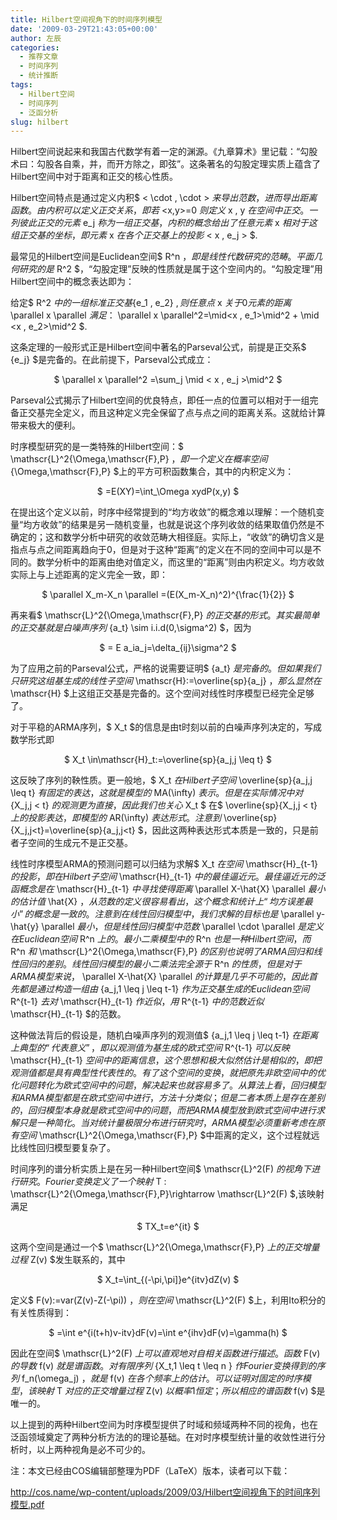 ```yaml
---
title: Hilbert空间视角下的时间序列模型
date: '2009-03-29T21:43:05+00:00'
author: 左辰
categories:
  - 推荐文章
  - 时间序列
  - 统计推断
tags:
  - Hilbert空间
  - 时间序列
  - 泛函分析
slug: hilbert
---
```


Hilbert空间说起来和我国古代数学有着一定的渊源。《九章算术》里记载：“勾股术曰：勾股各自乘，并，而开方除之，即弦”。这条著名的勾股定理实质上蕴含了Hilbert空间中对于距离和正交的核心性质。

Hilbert空间特点是通过定义内积$ < \cdot , \cdot > $来导出范数，进而导出距离函数。由内积可以定义正交关系，即若$ <x,y>=0 $则定义$ x , y $在空间中正交。一列彼此正交的元素$ e\_j $称为一组正交基，内积的概念给出了任意元素$ x $相对于这组正交基的坐标，即元素$ x $在各个正交基上的投影$ < x , e\_j > $.

最常见的Hilbert空间是Euclidean空间$ R^n $，即是线性代数研究的范畴。平面几何研究的是$ R^2 $，“勾股定理”反映的性质就是属于这个空间内的。“勾股定理”用Hilbert空间中的概念表达即为：
  
给定$ R^2 $中的一组标准正交基${e\_1 , e\_2} $,则任意点$ x $关于0元素的距离$ \parallel x \parallel $满足：$ \parallel x \parallel^2=\mid<x , e\_1>\mid^2 + \mid <x , e\_2>\mid^2 $.

这条定理的一般形式正是Hilbert空间中著名的Parseval公式，前提是正交系$ \{e_j\} $是完备的。在此前提下，Parseval公式成立：

<p style="text-align: center;">
  $ \parallel x \parallel^2 =\sum_j \mid < x , e_j >\mid^2 $
</p>

Parseval公式揭示了Hilbert空间的优良特点，即任一点的位置可以相对于一组完备正交基完全定义，而且这种定义完全保留了点与点之间的距离关系。这就给计算带来极大的便利。

时序模型研究的是一类特殊的Hilbert空间：$ \mathscr{L}^2\{\Omega,\mathscr{F},P\} $，即一个定义在概率空间$ \{\Omega,\mathscr{F},P\} $上的平方可积函数集合，其中的内积定义为：

<p style="text-align: center;">
  $ <X,Y>=E(XY)=\int_\Omega xydP(x,y) $
</p>

在提出这个定义以前，时序中经常提到的“均方收敛”的概念难以理解：一个随机变量“均方收敛”的结果是另一随机变量，也就是说这个序列收敛的结果取值仍然是不确定的；这和数学分析中研究的收敛范畴大相径庭。实际上，“收敛”的确切含义是指点与点之间距离趋向于0，但是对于这种“距离”的定义在不同的空间中可以是不同的。数学分析中的距离由绝对值定义，而这里的“距离”则由内积定义。均方收敛实际上与上述距离的定义完全一致，即：

<p style="text-align: center;">
  $ \parallel X_m-X_n \parallel =(E(X_m-X_n)^2)^{\frac{1}{2}} $
</p>

再来看$ \mathscr{L}^2\{\Omega,\mathscr{F},P\} $的正交基的形式。其实最简单的正交基就是白噪声序列$ \{a_t\} \sim i.i.d(0,\sigma^2) $，因为

<p style="text-align: center;">
  $ <a_i,a_j> = E a_ia_j=\delta_{ij}\sigma^2 $
</p>

为了应用之前的Parseval公式，严格的说需要证明$ \{a\_t\} $是完备的。但如果我们只研究这组基生成的线性子空间$ \mathscr{H}:=\overline{sp}{a\_j} $，那么显然在$ \mathscr{H} $上这组正交基是完备的。这个空间对线性时序模型已经完全足够了。

对于平稳的ARMA序列，$ X_t $的信息是由t时刻以前的白噪声序列决定的，写成数学形式即

<p style="text-align: center;">
  $ X_t \in\mathscr{H}_t:=\overline{sp}{a_j,j \leq t} $
</p>

这反映了序列的鞅性质。更一般地，$ X\_t $在Hilbert子空间$ \overline{sp}{a\_j,j \leq t} $有固定的表达，这就是模型的$ MA(\infty) $表示。但是在实际情况中对$ \{X\_j,j < t\} $的观测更为直接，因此我们也关心$ X\_t $ 在$ \overline{sp}{X\_j,j < t} $上的投影表达，即模型的$ AR(\infty) $表达形式。注意到$ \overline{sp}{X\_j,j<t}=\overline{sp}{a_j,j<t} $，因此这两种表达形式本质是一致的，只是前者子空间的生成元不是正交基。

线性时序模型ARMA的预测问题可以归结为求解$ X\_t $在空间$ \mathscr{H}\_{t-1} $的投影，即在Hilbert子空间$ \mathscr{H}\_{t-1} $中的最佳逼近元。最佳逼近元的泛函概念是在$ \mathscr{H}\_{t-1} $中寻找使得距离$ \parallel X-\hat{X} \parallel $最小的估计值$ \hat{X} $，从范数的定义很容易看出，这个概念和统计上“均方误差最小”的概念是一致的。注意到在线性回归模型中，我们求解的目标也是$ \parallel y-\hat{y} \parallel $最小，但是线性回归模型中范数$ \parallel \cdot \parallel $是定义在Euclidean空间$ R^n $上的。最小二乘模型中的$ R^n $也是一种Hilbert空间，而$ R^n $和$ \mathscr{L}^2\{\Omega,\mathscr{F},P\} $的区别也说明了ARMA回归和线性回归的差别。线性回归模型的最小二乘法完全源于$ R^n $的性质，但是对于ARMA 模型来说，$ \parallel X-\hat{X} \parallel $的计算是几乎不可能的，因此首先都是通过构造一组由$ \{a\_j,1 \leq j \leq t-1\} $作为正交基生成的Euclidean空间$ R^{t-1} $去对$ \mathscr{H}\_{t-1} $作近似，用$ R^{t-1} $中的范数近似$ \mathscr{H}_{t-1} $的范数。

这种做法背后的假设是，随机白噪声序列的观测值$ \{a\_j,1 \leq j \leq t-1\} $在距离上典型的“代表意义”，即以观测值为基生成的欧式空间$ R^{t-1} $可以反映$ \mathscr{H}\_{t-1} $空间中的距离信息，这个思想和极大似然估计是相似的，即把观测值都是具有典型性代表性的。有了这个空间的变换，就把原先非欧空间中的优化问题转化为欧式空间中的问题，解决起来也就容易多了。从算法上看，回归模型和ARMA模型都是在欧式空间中进行，方法十分类似；但是二者本质上是存在差别的，回归模型本身就是欧式空间中的问题，而把ARMA模型放到欧式空间中进行求解只是一种简化。当对统计量极限分布进行研究时，ARMA模型必须重新考虑在原有空间$ \mathscr{L}^2\{\Omega,\mathscr{F},P\} $中距离的定义，这个过程就远比线性回归模型要复杂了。

时间序列的谱分析实质上是在另一种Hilbert空间$ \mathscr{L}^2(F) $的视角下进行研究。Fourier变换定义了一个映射$ T : \mathscr{L}^2\{\Omega,\mathscr{F},P\}\rightarrow \mathscr{L}^2(F) $,该映射满足

<p style="text-align: center;">
  $ TX_t=e^{it} $
</p>

这两个空间是通过一个$ \mathscr{L}^2\{\Omega,\mathscr{F},P\} $上的正交增量过程$ Z(v) $发生联系的，其中

<p style="text-align: center;">
  $ X_t=\int_{(-\pi,\pi]}e^{itv}dZ(v) $
</p>

定义$ F(v):=var(Z(v)-Z(-\pi)) $，则在空间$ \mathscr{L}^2(F) $上，利用Ito积分的有关性质得到：

<p style="text-align: center;">
  $ <e^{i(t+h)},e^{it}>=\int e^{i(t+h)v-itv}dF(v)=\int e^{ihv}dF(v)=\gamma(h) $
</p>

因此在空间$ \mathscr{L}^2(F) $上可以直观地对自相关函数进行描述。函数$ F(v) $的导数$ f(v) $就是谱函数。对有限序列$ \{X\_t,1 \leq t \leq n \} $作Fourier变换得到的序列$ f\_n(\omega_j) $，就是$ f(v) $在各个频率上的估计。可以证明对固定的时序模型，该映射$ T $对应的正交增量过程$ Z(v) $以概率1恒定；所以相应的谱函数$ f(v) $是唯一的。

以上提到的两种Hilbert空间为时序模型提供了时域和频域两种不同的视角，也在泛函领域奠定了两种分析方法的的理论基础。在对时序模型统计量的收敛性进行分析时，以上两种视角是必不可少的。

注：本文已经由COS编辑部整理为PDF（LaTeX）版本，读者可以下载：
  
http://cos.name/wp-content/uploads/2009/03/Hilbert空间视角下的时间序列模型.pdf
